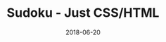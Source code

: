 ---
title: 'Sudoku - Just CSS/HTML'
description: 'Complete a sudoku puzzle without Javascript or server-side interaction.'
gametype: 'simple'
gameid: 12
date: 2018-06-20
tags: []
draft: false
type: 'games'
num19: [{'idx':1,'arr1':[1,2,3,4,5,6,7,8,9],'arr2':[1,2,3,4,5,6,7,8,9]},{'idx':2,'arr1':[1,2,3,4,5,6,7,8,9],'arr2':[1,2,3,4,5,6,7,8,9]},{'idx':3,'arr1':[1,2,3,4,5,6,7,8,9],'arr2':[1,2,3,4,5,6,7,8,9]},{'idx':4,'arr1':[1,2,3,4,5,6,7,8,9],'arr2':[1,2,3,4,5,6,7,8,9]},{'idx':5,'arr1':[1,2,3,4,5,6,7,8,9],'arr2':[1,2,3,4,5,6,7,8,9]},{'idx':6,'arr1':[1,2,3,4,5,6,7,8,9],'arr2':[1,2,3,4,5,6,7,8,9]},{'idx':7,'arr1':[1,2,3,4,5,6,7,8,9],'arr2':[1,2,3,4,5,6,7,8,9]},{'idx':8,'arr1':[1,2,3,4,5,6,7,8,9],'arr2':[1,2,3,4,5,6,7,8,9]},{'idx':9,'arr1':[1,2,3,4,5,6,7,8,9],'arr2':[1,2,3,4,5,6,7,8,9]}]
puzzle: [[0, 0, 9, 0, 0, 6, 5, 0, 0], [0, 1, 0, 5, 2, 0, 0, 0, 4], [0, 4, 0, 0, 0, 0, 0, 9, 6], [0, 3, 0, 0, 0, 0, 0, 0, 9], [0, 0, 2, 0, 0, 0, 4, 0, 0], [8, 0, 0, 0, 0, 0, 0, 6, 0], [3, 7, 0, 0, 0, 0, 0, 1, 0], [6, 0, 0, 0, 4, 8, 0, 3, 0], [0, 0, 8, 3, 0, 0, 9, 0, 0]]
layout: 'sudokucssstatic'
---
